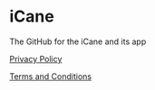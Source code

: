 # iCane
The GitHub for the iCane and its app

[Privacy Policy](/Privacy%20Policy.md)

[Terms and Conditions](/Terms%20and%20Conditions.md)
